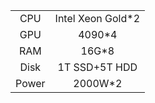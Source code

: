 |       |                   |
| :---: | :---------------: |
|  CPU  | Intel Xeon Gold*2 |
|  GPU  |      4090*4       |
|  RAM  |       16G*8       |
| Disk  |   1T SSD+5T HDD   |
| Power |      2000W*2      |

